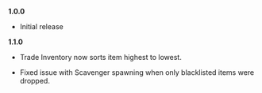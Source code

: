 **1.0.0**

* Initial release

**1.1.0**

* Trade Inventory now sorts item highest to lowest.

* Fixed issue with Scavenger spawning when only blacklisted items were dropped.


